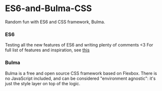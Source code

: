 # ES6-and-Bulma-CSS
Random fun with ES6 and CSS framework, Bulma.

### ES6
Testing all the new features of ES6 and writing plenty of comments <3 For full list of features and inspiration, see [this](https://github.com/lukehoban/es6features)

### Bulma
Bulma is a free and open source CSS framework based on Flexbox. There is no JavaScript included, and can be considered "environment agnostic": it's just the style layer on top of the logic.